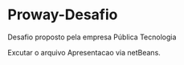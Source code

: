 # Proway-Desafio
Desafio proposto pela empresa  Pública Tecnologia

Excutar o arquivo Apresentacao via netBeans.
